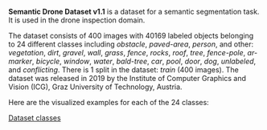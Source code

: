 **Semantic Drone Dataset v1.1** is a dataset for a semantic segmentation task. It is used in the drone inspection domain. 

The dataset consists of 400 images with 40169 labeled objects belonging to 24 different classes including *obstacle*, *paved-area*, *person*, and other: *vegetation*, *dirt*, *gravel*, *wall*, *grass*, *fence*, *rocks*, *roof*, *tree*, *fence-pole*, *ar-marker*, *bicycle*, *window*, *water*, *bald-tree*, *car*, *pool*, *door*, *dog*, *unlabeled*, and *conflicting*. There is 1 split in the dataset: *train* (400 images). The dataset was released in 2019 by the Institute of Computer Graphics and Vision (ICG), Graz University of Technology, Austria.

Here are the visualized examples for each of the 24 classes:

[Dataset classes](https://github.com/dataset-ninja/semantic-drone/raw/main/visualizations/classes_preview.webm)
